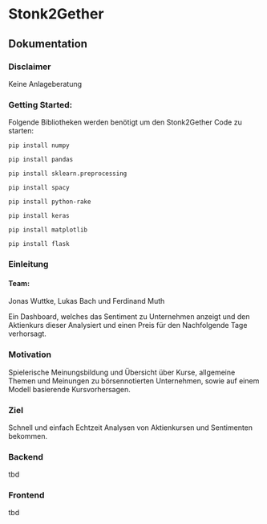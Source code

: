 # Stonk2Gether

## Dokumentation
### Disclaimer
Keine Anlageberatung

### Getting Started: 

Folgende Bibliotheken werden benötigt um den Stonk2Gether Code zu starten:
```
pip install numpy

pip install pandas

pip install sklearn.preprocessing

pip install spacy

pip install python-rake

pip install keras

pip install matplotlib

pip install flask
```

### Einleitung

#### Team:
Jonas Wuttke, Lukas Bach und Ferdinand Muth

Ein Dashboard, welches das Sentiment zu Unternehmen anzeigt und den Aktienkurs dieser Analysiert und einen Preis für den Nachfolgende Tage verhorsagt.

### Motivation
Spielerische Meinungsbildung und Übersicht über Kurse, allgemeine Themen und Meinungen zu börsennotierten Unternehmen, sowie auf einem Modell basierende Kursvorhersagen.

### Ziel

Schnell und einfach Echtzeit Analysen von Aktienkursen und Sentimenten bekommen.

### Backend

tbd

### Frontend

tbd
